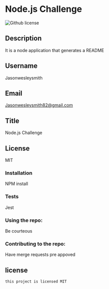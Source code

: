 # Node.js Challenge
  ![Github license](https://img.shields.io/badge/license-MIT-blue.svg)
  ## Description
  It is a node application that generates a README
  ## Username
  Jasonwesleysmith
  ## Email
  Jasonwesleysmith82@gmail.com
  ## Title
  Node.js Challenge
  ## License
  MIT
  ### Installation
  NPM install
  ### Tests
  Jest
  ### Using the repo:
  Be courteous
  ### Contributing to the repo:
  Have merge requests pre appoved
  ## license
    this project is licensed MIT
